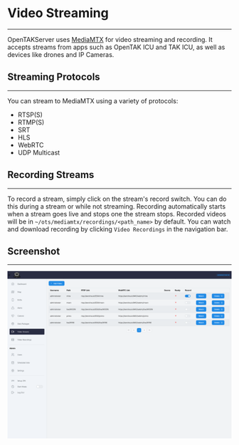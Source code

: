 # Video Streaming

***

OpenTAKServer uses [MediaMTX](https://github.com/bluenviron/mediamtx) for video streaming and recording. It accepts
streams from apps such as OpenTAK ICU and TAK ICU, as well as devices like drones and IP Cameras.

## Streaming Protocols

***

You can stream to MediaMTX using a variety of protocols:

- RTSP(S)
- RTMP(S)
- SRT
- HLS
- WebRTC
- UDP Multicast

## Recording Streams

***

To record a stream, simply click on the stream's record switch. You can do this during a stream or while not streaming.
Recording automatically starts when a stream goes live and stops one the stream stops. Recorded videos will be in
`~/ots/mediamtx/recordings/<path_name>` by default. You can watch and download recording by clicking `Video Recordings`
in the navigation bar.

## Screenshot

***

![!Video Streams](images/video_streams.png)